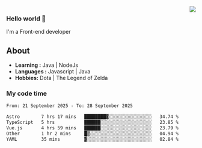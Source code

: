 <img align='right' src="https://github-readme-stats.vercel.app/api?username=jumodada&show_icons=true&theme=vue">

### Hello world 👋

I'm a Front-end developer 
    
## About
-  **Learning :** Java | NodeJs
-  **Languages :** Javascript | Java
-  **Hobbies:** Dota | The Legend of Zelda

### My code time

<!--START_SECTION:waka-->

```txt
From: 21 September 2025 - To: 28 September 2025

Astro        7 hrs 17 mins   ████████▓░░░░░░░░░░░░░░░░   34.74 %
TypeScript   5 hrs           ██████░░░░░░░░░░░░░░░░░░░   23.85 %
Vue.js       4 hrs 59 mins   ██████░░░░░░░░░░░░░░░░░░░   23.79 %
Other        1 hr 2 mins     █▒░░░░░░░░░░░░░░░░░░░░░░░   04.94 %
YAML         35 mins         ▓░░░░░░░░░░░░░░░░░░░░░░░░   02.84 %
```

<!--END_SECTION:waka-->
